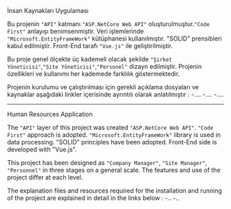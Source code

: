 İnsan Kaynakları Uygulaması

Bu projenin ```"API"``` katmanı ```"ASP.NetCore Web API"``` oluşturulmuştur.```"Code First"``` anlayışı benimsenmiştir. Veri işlemlerinde ```"Microsoft.EntityFrameWork"``` kütüphanesi kullanılmıştır. "SOLID" prensibleri kabul edilmiştir.
Front-End tarafı ```"Vue.js"``` ile geliştirilmiştir.


Bu proje genel ölçekte üç kademeli olacak şekilde ```"Şirket Yöneticisi"```,```"Site Yöneticisi"```,```"Personel"``` dizayn edilmiştir.
Projenin özellikleri ve kullanımı her kademede farklılık göstermektedir.

Projenin kurulumu ve çalıştırılması için gerekli açıklama dosyaları ve kaynaklar aşağıdaki linkler içerisinde ayrıntılı olarak anlatılmıştır :
-....
-....
-....


--------------------------------------------------------------------

Human Resources Application

The ```"API"``` layer of this project was created ```"ASP.NetCore Web API"```. ```"Code First"``` approach is adopted. ```"Microsoft.EntityFrameWork"``` library is used in data processing. "SOLID" principles have been adopted. Front-End side is developed with "Vue.js".


This project has been designed as ```"Company Manager"```, ```"Site Manager"```, ```"Personnel"``` in three stages on a general scale. 
The features and use of the project differ at each level. 

The explanation files and resources required for the installation and running of the project are explained in detail in the links below :
-..
-..
